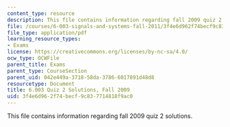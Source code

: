 ```yaml
---
content_type: resource
description: This file contains information regarding fall 2009 quiz 2 solutions.
file: /courses/6-003-signals-and-systems-fall-2011/3f4e6d962f74becf9c837714818f9ac0_MIT6_003F11_F09q2_sol.pdf
file_type: application/pdf
learning_resource_types:
- Exams
license: https://creativecommons.org/licenses/by-nc-sa/4.0/
ocw_type: OCWFile
parent_title: Exams
parent_type: CourseSection
parent_uid: 042e449a-3718-58da-3786-6017891d48d8
resourcetype: Document
title: 6.003 Quiz 2 Solutions, Fall 2009
uid: 3f4e6d96-2f74-becf-9c83-7714818f9ac0
---
```

This file contains information regarding fall 2009 quiz 2 solutions.